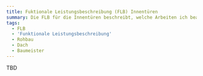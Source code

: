 ```yaml
---
title: Fuktionale Leistungsbeschreibung (FLB) Innentüren
summary: Die FLB für die Innentüren beschreibt, welche Arbeiten ich beauftragen möchte.
tags:
  - FLB
  - 'Funktionale Leistungsbeschreibung'
  - Rohbau
  - Dach
  - Baumeister
---
```

TBD